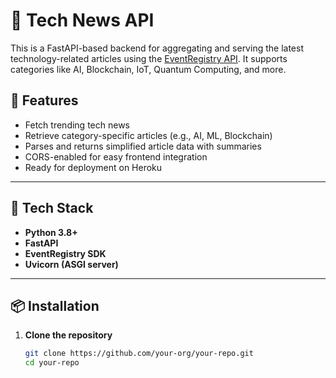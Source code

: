 # 📰 Tech News API

This is a FastAPI-based backend for aggregating and serving the latest technology-related articles using the [EventRegistry API](https://eventregistry.org/). It supports categories like AI, Blockchain, IoT, Quantum Computing, and more.

## 🚀 Features

- Fetch trending tech news
- Retrieve category-specific articles (e.g., AI, ML, Blockchain)
- Parses and returns simplified article data with summaries
- CORS-enabled for easy frontend integration
- Ready for deployment on Heroku

---

## 🔧 Tech Stack

- **Python 3.8+**
- **FastAPI**
- **EventRegistry SDK**
- **Uvicorn (ASGI server)**

---

## 📦 Installation

1. **Clone the repository**

   ```bash
   git clone https://github.com/your-org/your-repo.git
   cd your-repo
